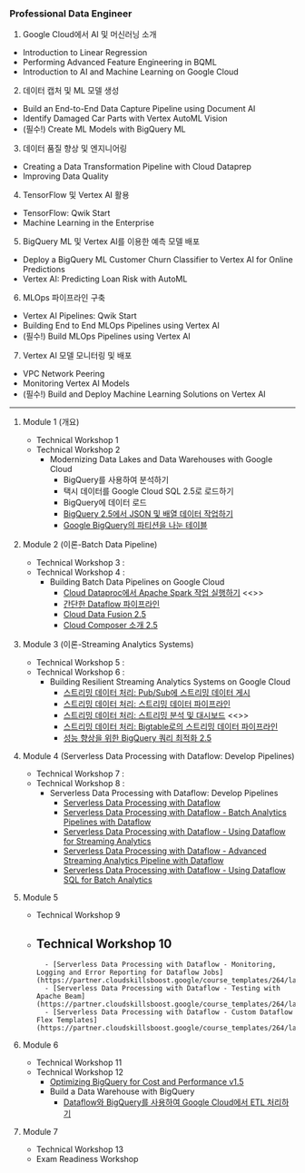### Professional Data Engineer

1. Google Cloud에서 AI 및 머신러닝 소개
- Introduction to Linear Regression
- Performing Advanced Feature Engineering in BQML
- Introduction to AI and Machine Learning on Google Cloud

2. 데이터 캡처 및 ML 모델 생성
- Build an End-to-End Data Capture Pipeline using Document AI
- Identify Damaged Car Parts with Vertex AutoML Vision
- (필수!) Create ML Models with BigQuery ML

3. 데이터 품질 향상 및 엔지니어링
- Creating a Data Transformation Pipeline with Cloud Dataprep
- Improving Data Quality

4. TensorFlow 및 Vertex AI 활용
- TensorFlow: Qwik Start
- Machine Learning in the Enterprise

5. BigQuery ML 및 Vertex AI를 이용한 예측 모델 배포
- Deploy a BigQuery ML Customer Churn Classifier to Vertex AI for Online Predictions
- Vertex AI: Predicting Loan Risk with AutoML

6. MLOps 파이프라인 구축
- Vertex AI Pipelines: Qwik Start
- Building End to End MLOps Pipelines using Vertex AI
- (필수!) Build MLOps Pipelines using Vertex AI

7. Vertex AI 모델 모니터링 및 배포
- VPC Network Peering
- Monitoring Vertex AI Models
- (필수!) Build and Deploy Machine Learning Solutions on Vertex AI

---

1. Module 1 (개요)
    - Technical Workshop 1
    - Technical Workshop 2
        - Modernizing Data Lakes and Data Warehouses with Google Cloud
            - BigQuery를 사용하여 분석하기
            - 택시 데이터를 Google Cloud SQL 2.5로 로드하기
            - BigQuery에 데이터 로드
            - [BigQuery 2.5에서 JSON 및 배열 데이터 작업하기](https://partner.cloudskillsboost.google/course_templates/54/labs/510931)
            - [Google BigQuery의 파티션을 나눈 테이블](https://partner.cloudskillsboost.google/course_templates/54/labs/510934)

2. Module 2 (이론-Batch Data Pipeline)
    - Technical Workshop 3 : 
    - Technical Workshop 4 : 
        - Building Batch Data Pipelines on Google Cloud
            - [Cloud Dataproc에서 Apache Spark 작업 실행하기](https://partner.cloudskillsboost.google/course_templates/53/labs/522618) <<>>
            - [간단한 Dataflow 파이프라인](https://partner.cloudskillsboost.google/course_templates/53/labs/522628)
            - [Cloud Data Fusion 2.5](https://partner.cloudskillsboost.google/course_templates/53/labs/522648)
            - [Cloud Composer 소개 2.5](https://partner.cloudskillsboost.google/course_templates/53/labs/522655)

3. Module 3 (이론-Streaming Analytics Systems)
    - Technical Workshop 5 : 
    - Technical Workshop 6 :   
        - Building Resilient Streaming Analytics Systems on Google Cloud
            - [스트리밍 데이터 처리: Pub/Sub에 스트리밍 데이터 게시](https://partner.cloudskillsboost.google/course_templates/52/labs/508360)
            - [스트리밍 데이터 처리: 스트리밍 데이터 파이프라인](https://partner.cloudskillsboost.google/course_templates/52/labs/508366) 
            - [스트리밍 데이터 처리: 스트리밍 분석 및 대시보드](https://partner.cloudskillsboost.google/course_templates/52/labs/508371) <<>>
            - [스트리밍 데이터 처리: Bigtable로의 스트리밍 데이터 파이프라인](https://partner.cloudskillsboost.google/course_templates/52/labs/508376)
            - [성능 향상을 위한 BigQuery 쿼리 최적화 2.5](https://partner.cloudskillsboost.google/course_templates/52/labs/508384)

4. Module 4 (Serverless Data Processing with Dataflow: Develop Pipelines)
    - Technical Workshop 7 :
    - Technical Workshop 8 : 
        - Serverless Data Processing with Dataflow: Develop Pipelines
            - [Serverless Data Processing with Dataflow](https://partner.cloudskillsboost.google/course_templates/229/labs/526219)
            - [Serverless Data Processing with Dataflow - Batch Analytics Pipelines with Dataflow](https://partner.cloudskillsboost.google/course_templates/229/labs/526226)
            - [Serverless Data Processing with Dataflow - Using Dataflow for Streaming Analytics](https://partner.cloudskillsboost.google/course_templates/229/labs/526229)
            - [Serverless Data Processing with Dataflow - Advanced Streaming Analytics Pipeline with Dataflow](https://partner.cloudskillsboost.google/course_templates/229/labs/526261)
            - [Serverless Data Processing with Dataflow - Using Dataflow SQL for Batch Analytics](https://partner.cloudskillsboost.google/course_templates/229/labs/526267)


5. Module 5
    - Technical Workshop 9
    - Technical Workshop 10
        - 
            - [Serverless Data Processing with Dataflow - Monitoring, Logging and Error Reporting for Dataflow Jobs](https://partner.cloudskillsboost.google/course_templates/264/labs/521573)
            - [Serverless Data Processing with Dataflow - Testing with Apache Beam](https://partner.cloudskillsboost.google/course_templates/264/labs/521588)
            - [Serverless Data Processing with Dataflow - Custom Dataflow Flex Templates](https://partner.cloudskillsboost.google/course_templates/264/labs/521604)

6. Module 6
    - Technical Workshop 11
    - Technical Workshop 12
        - [Optimizing BigQuery for Cost and Performance v1.5](https://partner.cloudskillsboost.google/focuses/18091?parent=catalog)
        - Build a Data Warehouse with BigQuery
            - [Dataflow와 BigQuery를 사용하여 Google Cloud에서 ETL 처리하기](https://partner.cloudskillsboost.google/focuses/11581?parent=catalog)

7. Module 7
    - Technical Workshop 13
    - Exam Readiness Workshop 